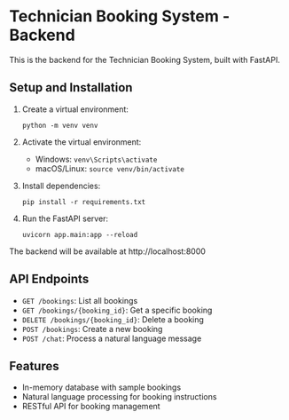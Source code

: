 # Technician Booking System - Backend

This is the backend for the Technician Booking System, built with FastAPI.

## Setup and Installation

1. Create a virtual environment:
   ```
   python -m venv venv
   ```

2. Activate the virtual environment:
   - Windows: `venv\Scripts\activate`
   - macOS/Linux: `source venv/bin/activate`

3. Install dependencies:
   ```
   pip install -r requirements.txt
   ```

4. Run the FastAPI server:
   ```
   uvicorn app.main:app --reload
   ```

The backend will be available at http://localhost:8000

## API Endpoints

- `GET /bookings`: List all bookings
- `GET /bookings/{booking_id}`: Get a specific booking
- `DELETE /bookings/{booking_id}`: Delete a booking
- `POST /bookings`: Create a new booking
- `POST /chat`: Process a natural language message

## Features

- In-memory database with sample bookings
- Natural language processing for booking instructions
- RESTful API for booking management 